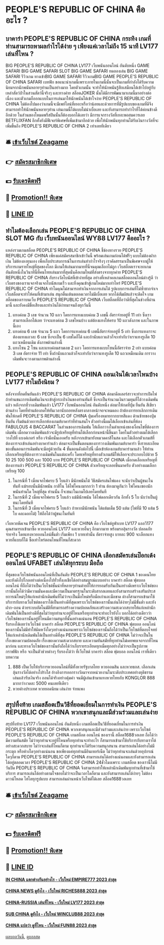 # PEOPLE'S REPUBLIC OF CHINA คืออะไร ?
## บาคาร่า PEOPLE'S REPUBLIC OF CHINA กระทิง เกมที่ท่านสามารถหาผลกำไรได้ง่าย ๆ เพียงแค่เวลาไม่ถึง 15 นาที LV177 เล่นที่ไหน ?
BIG PEOPLE'S REPUBLIC OF CHINA LV177 เว็บพนันออนไลน์ อันดับหนึ่ง GAME SAFARI BIG GAME SAFARI SLOT BIG GAME SAFARI ทดลองเล่น BIG GAME SAFARI รีวิวเกม ทางเข้าBIG GAME SAFARI รีวิวเกมBIG GAME PEOPLE'S REPUBLIC OF CHINA SAFARI
เบทฟิก ขอแนะนำเกมนี้เพราะภายในเกมนี้นั้นจะเป็นเกมที่กำลังได้รับความนิยมจากนักพนันหลายๆท่านเป็นอย่างมาก โดยตัวเกมนั้น จะทำให้นักพนันรู้สึกเสมือนได้เข้าไปอยู่กับเหล่าสัตว์ป่าในสวนสัตว์นี้จริงๆ และทางค่าย สล็อตJOKER นั้นได้มีการพัฒนามาเกมนี้มาอย่างต่อเนื่อง และตัวเกมก็ออกแบบในการเล่นมาให้นักพนันได้เข้าใจง่าย PEOPLE'S REPUBLIC OF CHINA ไม่ต้องไปมองว่าเกมนี้จะมีเพย์ไลน์ที่เยอะหรือว่าน้อยและด้วยการที่มีรูปแบบของเกมที่ดีจึงสามารถทำให้นักพนันหลายๆท่าน เล่นเกมนี้ได้แบบไม่น่าเบื่อเลย และยังสามารถทำกำไรที่ได้ค่อนข้างดีอีกด้วย ในส่วนของโหมดพรีสปินนั้นก็ต้องบอกได้เลยว่า มีการแจกรางวัลที่เยอะพอสมควรเลย BETFLIXFAN อีกทั้งยังมีฟีเจอร์พิเศษที่เพิ่มเข้ามาอีกด้วย เพื่อให้นักพนันทุกท่านได้รับเงินรางวัลที่จะเพิ่มขึ้นถึง PEOPLE'S REPUBLIC OF CHINA 2 เท่าเลยทีเดียว

## 🛎 [เข้าเว็บไซต์ Zeagame](https://bit.ly/3SdLNi2)
## 👉 [สมัครสมาชิกพิเศษ](https://bit.ly/3SdLNi2)
## 💵 [รับเครดิตฟรี](https://bit.ly/3dyRKHj)
## 👑 [Promotion!! พิเศษ](https://bit.ly/3dyRKHj)
## 📱 [LINE ID](https://bit.ly/3dyRKHj)

## ทำไมต้องเลือกเล่น PEOPLE'S REPUBLIC OF CHINA SLOT MG กับ เว็บพนันออนไลน์ WY88 LV177 คืออะไร ?
แหล่งรวมเกมสล็อต PEOPLE'S REPUBLIC OF CHINA ชี้ช่องทางรวย PEOPLE'S REPUBLIC OF CHINA เพียงแค่สมัครสมาชิกเข้าวันนี้ พร้อมเล่นเกมก่อนได้ฟรีๆ แบบไม่ต้องฝากเงิน ไม่ต้องลงทุนเอง เพื่อเก็บประสบการณ์ในการเล่นทำกำไรจริงๆ
เราคัดสรรมาเป็นพิเศษจากผู้ให้บริการเกมรายใหญ่ที่สุดของโลก มีเกมให้เล่นมากมายที่นี่จนคุณเลือกไม่ถูก เว็บสล็อตเราจะยกเกมอันดับหนึ่งในวินาทีนี้ที่คนไทยเล่นมากที่สุดนั่นคือเกมใหม่ที่ส่งตรงจากทุกค่าย PEOPLE'S REPUBLIC OF CHINA กับรางวัลโบนัสที่เข้าง่ายที่สุด อย่างที่เหล่าคอเกมสล็อตออนไลน์ต่างรู้ดี ว่าเว็บตรงของเราแจกจริงแจกโบนัสเกมเร็ว และยิ่งคุณเข้าสู่เกมใหม่มากเท่าไหร่ PEOPLE'S REPUBLIC OF CHINA ทำไมคุณไม่สามารถทำเงินจากการเล่นได้
รูปแบบการเล่นที่ไม่ซ้ำซากจำเจ เว็บสล็อตจะทำให้คนที่เข้ามาเล่น สนุกตื่นเต้นตลอดเวลาไม่มีเบื่อเลย หากได้สัมผัสแล้วจะติดใจ เกมสล็อตของเราบนเว็บ PEOPLE'S REPUBLIC OF CHINA เว็บสล็อตที่ถือว่าดีที่สุดในช่วงที่ผ่านมานี้ และยังคงมีชื่อเสียงและทำเงินได้ง่ายมาจนถึงทุกวันนี้
1. แทงค่อม 3 เลข จำนวน 10 แถว โดยการแทงแบบค่อม 3 เลขนี้ อัตราจ่ายอยู่ที่ 11 เท่า ซึ่งเราสามารถเลือกได้เลย ว่าจะแทงค่อม 3 เลขไหนบ้าง แต่ต้องแทงให้ครบ 10 แถวดังภาพ และในภาพนี้เอง
2. แทงค่อม 6 เลข จำนวน 5 แถว โดยการแทงค่อม 6 เลขนี้อัตราจ่ายอยู่ที่ 5 เท่า ซึ่งการแทงเราจะต้องแทงแถวละ 6 เลข ซึ่งจะเป็น 6 เลขใดก็ได้ และถ้านับแถวแล้วก็จะเท่ากับว่าเราแทงรูเล็ต 10 แถวเหมือนเดิม ดังภาพด้านล่างนี้
3. แทงโซน 2 โซน และแทงค่อมสามเลข 2 แถว โดยการแทงแบบโซนนี้อัตราจ่าย 2 เท่า แบบค่อม 3 เลข อัตราจ่าย 11 เท่า ซึ่งถ้านับแถวแล้วก็จะเท่ากับว่าเราแทงรูเล็ต 10 แถวเหมือนเดิม การวางเดิมพันจะวางตามภาพด้านล่างนี้

## PEOPLE'S REPUBLIC OF CHINA ถอนเงินได้เวลาไหนบ้าง LV177 ทำไมถึงนิยม ?
หลังจากที่กดยืนยันแล้ว PEOPLE'S REPUBLIC OF CHINA ต่อมาดีลเลอร์สาวจะทำการเปิดไพ่ ถ้าท่านชนะการเดิมพันเงินจะเข้าสู่กระเป๋าเงินของท่านทันที ซึ่งจะเป็นจำนวนเงินรวมทุนที่ได้วางเดิมพันแล้ว
หลังจากที่วางเดิมพันแล้ว LV177 เว็บพนันออนไลน์ อันดับหนึ่ง ต่อมาให้กดที่ปุ่ม ยืนยัน สีเขียวด้านล่าง โดยที่ท่านต้องกดให้ทันเวลานับถอยหลังตรงกลางหน้าจอจะหมดลง ถ้าต้องการยกเลิกการเดิมพันให้กดที่ PEOPLE'S REPUBLIC OF CHINA ปุ่มเครื่องหมายกากบาทสีแดง ด้านซ้ายของปุ่ม ยืนยัน
เริ่มต้นด้วยการเลือกห้องเกมส์บาคาร่าที่ท่านสนใจ ตัวอย่างนี้ผมได้เลือกเข้าเล่นที่ห้อง FABULOUS 4 BACCARAT
ในส่วนของการเดิมพัน ให้เลือกวางในตำแหน่งของเงื่อนไขที่ต้องการเดิมพัน เมื่อกดวางเดิมพันแล้วจะมีรูปเหรียญที่ท่านได้เลือกก่อนหน้านี้ขึ้นมา โดยในตัวอย่างผมได้เลือกวางไปที่ แบงค์เกอร์ หรือ เจ้ามือนั่นเองครับ
หลังจากเข้ามายังหมวดคาสิโนสด และได้เลือกตัวเกมส์ที่ต้องการจะเข้าเล่นอย่างบาคาร่าแล้ว ต่อมาจะเป็นขั้นตอนของการวางเดิมพันเกมส์บาคาร่า ซึ่งรายละเอียดของขั้นตอนการเดิมพันจะมีอยู่ด้วยกัน 4 ขั้นตอนดังต่อไปนี้
เมื่อเข้าห้องเกมส์บาคาร่ามาแล้ว ให้ท่านเลือกเหรียญที่ต้องการวางเดิมพันในแต่ละครั้ง โดยเหรียญที่ทางตัวเกมส์มีให้เลือกจะประกอบไปด้วย 5 10 25 100 500 และ 1000 บาท PEOPLE'S REPUBLIC OF CHINA เมื่อกดเลือกเหรียญที่ต้องการแล้ว PEOPLE'S REPUBLIC OF CHINA ตัวเหรียญจะลอยขึ้นมาครับ ตัวอย่างผมเลือกเหรียญ 100
1. ในกรณีที่ 1 เมื่อแจกไพ่ครบ 5 ใบแล้ว มีนักพนันได้ วิธีสมัครเล่นไพ่แคง จะนับว่าเป็นผู้ชนะในทันที แม้รอบนั้นมีนักพนัน กาสิโน ได้ไพ่โคนงมากกว่า 1 ท่าน ต้องมาดูกันว่า ไพ่โคนงของนักพนันท่านใด ใหญ่ที่สุด ท่านนั้น ก็จะชนะในเกมไปเลยโดยทันที
2. ในกรณีที่ 2 เมื่อแจกไพ่ครบ 5 ใบแล้ว แม้มีนักพนัน ได้ไพ่ดอกเดียวกัน อีกทั้ง 5 ใบ นับว่าเป็นผู้ชนะโดยทันที
3. ในกรณีที่ 3 เมื่อแจกไพ่ครบ 5 ใบแล้ว ถ้าหากมีนักพนัน ได้แต้มเต็ม 50 แต้ม (ไพ่ที่มี 10 แต้ม 5 ใบ คละดอกได้) ให้ถือได้ว่าผู้ชนะในทันที

เว็บหวยชัดเจน PEOPLE'S REPUBLIC OF CHINA คือ เว็บไซต์ยูฟ่าเบท LV177 แอลวี177 คุณสามารถเข้ามาซื้อ หวยออนไลน์ LV177 และหวยอื่นๆ อีกมากมาย พร้อมรอลุ้นรางวัล ปลอดภัย จ่ายจริง โดยแทงหวยออนไลน์ขั้นต่ำ เริ่มเพียง 1 บาทเท่านั้น อัตราจ่ายสูง บาทละ 900 จะเลือกแทงหวยกี่แบบก็ได้ ซื้อเท่าไหร่ตอนไหนที่ไหนก็สะดวก

## PEOPLE'S REPUBLIC OF CHINA เลือกสมัครเล่นป๊อกเด้งออนไลน์ UFABET เล่นได้ทุกระบบ มือถือ
ที่สุดของเว็บไซต์พนันออนไลน์ที่เป็นอันดับ PEOPLE'S REPUBLIC OF CHINA 1 ของคนไทยและยังดังไปไกลอย่างต่อเนื่องไปทั่วทั้งเอเชียได้อย่างสมบูรณ์แบบอย่าง บาคาร่า สล็อต ฟุตบอล ออนไลน์ ที่ถือได้ว่าเป็นเว็บไซต์ชั้นนำที่หลายๆท่านต่ายก็ให้การยอมรับกันเป็นอย่างดีเพราะเว็บไซต์ของเรานั้นถือได้ว่ามีความมั่นคงและมีความเป็นมาตรฐานในระดับสากลเลยและยังสามารถสร้างเสริมประสยการณ์ใหม่ๆให้แก่เหล่านักเดิมพันที่ไม่ว่าจะเป็นมือใหม่หรือมือเก่าและมือขาด ต่างก็สามารถเข้ามาใช้บริการกับทางเว็บไซต์ของเราได้เป็นอย่างดีที่สุดเพราะเว็บไซต์ของเรานั้นเล่นได้ง่ายๆไม่มีขั้นต่ำ และยัง ฝาก-ถอน ด้วยระบบอัตโนมัติที่สามารถสร้างความปลอดภัยและสร้างความสะดวกสบายให้แก่เหล่านักเดิมพันได้เป็นอย่างดีที่สุดไม่ว่าทุกท่านจะอยู่ที่ไหนหรือทุกท่านจะทำอะไรยังไง บอกได้อย่างเดียวว่า เว็บไซต์ของเรานั้นอยู่ที่ไหนมีความสนุกที่นั้นอย่างแน่นอน PEOPLE'S REPUBLIC OF CHINA รับรองได้เลยว่าเว็บไซต์ บาคาร่า สล็อต PEOPLE'S REPUBLIC OF CHINA ฟุตบอล ออนไลน์ ของเรานั้นไม่มีทำให้ผิดหวังใดๆอย่างแน่นอนเพราะเว็บไซต์ของเรานั้นถือได้ว่าเป็นเว็บไซต์ที่ตอบโจทย์ให้แก่เหล่านักเดิมพันได้เป็นอย่างดีที่สุด PEOPLE'S REPUBLIC OF CHINA ไม่ว่าจะเป็นในเรื่องของความปลอดภัย เรื่องของความสะดวกสบาย และความทันสมัยที่ทุกท่านไม่เคยพบเจอจากที่ไหนมาก่อน และทางเว็บไซต์ของเรานั้นยังถือได้ว่าเก็บรายระเอียดทุกเม็ดทุกอย่างไม่ว่าจะเป็นรูปภาพกราฟฟิก หรือ จะเป็นตัวช่วยต่างๆ รับรองได้ว่า ที่เว็บไซต์ บาคาร่า สล็อต ฟุตบอล ออนไลน์ เราที่เดียว
บทความ
1. 888 เป็นเว็บให้บริการหวยออนไลน์ที่มีทั้งหวยรัฐบาลไทย หวยออมสิน และหวยธกส. เลือกเล่นลุ้นรางวัลได้อย่างโปร่งใส อ้างอิงการออกรางวัลมาจากหน่วยงานในระดับประเทศอย่างยุติธรรม เล่นแล้วรับเงินจริง ถอนได้จริงอย่างคุ้มค่า จนมีผู้เล่นเข้ามาแทงหวยไทยกับ KONGLOR 888 มากกว่างวดละ 5000 คนเลยทีเดียว
2. หวยต่างประเทศ หวยยอดนิยม เล่นง่าย จ่ายแพง

## สรุปทิ้งท้าย เกมสล็อตเป็นวิธีที่ยอดเยี่ยมในการทำเงิน PEOPLE'S REPUBLIC OF CHINA พวกเขาสนุกและมีส่วนร่วมและเล่นง่าย
สรุปทิ้งท้าย LV177 เว็บพนันออนไลน์ อันดับหนึ่ง เกมสล็อตเป็นวิธีที่ยอดเยี่ยมในการทำเงิน PEOPLE'S REPUBLIC OF CHINA พวกเขาสนุกและมีส่วนร่วมและเล่นง่าย เพราะเว็บไซต์ PEOPLE'S REPUBLIC OF CHINA เกมสล็อต ออนไลน์ ของเรานี้ สล็อต1688วอเลท ถือได้ว่ามีความทันสมัย ไม่ว่าทุกท่านจะอยู่ที่ไหนหรือทุกท่านจะทำอะไร ก็สามารถเข้ามาใช้บริการกับทางเราได้อย่างสะดวกสบาย ไม่ว่าจะเล่นที่ไหนก็ตาม ทุกท่านจะได้รับความสนุกสนาน สามารถเล่นได้อย่างไม่มีกระตุก หรือค้างใดๆอย่างแน่นอน ขอเพียงแค่ทุกท่านมีอินเทอร์เน็ต ไม่ว่าทุกท่านจะเล่นด้วยอุปกรณ์ใดๆก็ตาม PEOPLE'S REPUBLIC OF CHINA สามารถเล่นได้อย่างแน่นอนและยังสามารถเล่นได้อยู่ตลอดเวลา PEOPLE'S REPUBLIC OF CHINA 24ชั่วโมงเพราะ เกมสล็อต ของเรานี้ไม่มีวันปิด PEOPLE'S REPUBLIC OF CHINA จึงสามารถทำให้เหล่านักเดิมพันทุกท่านที่เข้ามาใช้บริการ สามารถเล่นได้อย่างตามใจชอบไม่ว่าจะเป็นเวลาใดก็ตาม และยังสามารถเล่นได้ง่ายๆ ไม่ต้องดาวน์โหลด ไฮโลทุกรูปแบบ สามารถเล่นผ่านหน้าเว็บไซต์ได้เลย สล็อต1688วอเลท

## 🛎 [เข้าเว็บไซต์ Zeagame](https://bit.ly/3SdLNi2)
## 👉 [สมัครสมาชิกพิเศษ](https://bit.ly/3SdLNi2)
## 💵 [รับเครดิตฟรี](https://bit.ly/3dyRKHj)
## 👑 [Promotion!! พิเศษ](https://bit.ly/3dyRKHj)
## 📱 [LINE ID](https://bit.ly/3dyRKHj)

#### [IN CHINA แตกต่างกันอย่างไร - เว็บใหม่ EMPIRE777 2023 ล่าสุด](https://atom.io/themes/in%20china%20แตกต่างกันอย่างไร%20-%20เว็บใหม่%20empire777%202023%20ล่าสุด)
#### [CHINA NEWS ดูยังไง - เว็บใหม่ RICHES888 2023 ล่าสุด](https://atom.io/themes/china%20news%20ดูยังไง%20-%20เว็บใหม่%20riches888%202023%20ล่าสุด)
#### [CHINA-RUSSIA เล่นที่ไหน - เว็บใหม่ LV177 2023 ล่าสุด](https://atom.io/themes/china-russia%20เล่นที่ไหน%20-%20เว็บใหม่%20lv177%202023%20ล่าสุด)
#### [SUB CHINA ดูยังไง - เว็บใหม่ WINCLUB88 2023 ล่าสุด](https://atom.io/themes/sub%20china%20ดูยังไง%20-%20เว็บใหม่%20winclub88%202023%20ล่าสุด)
#### [CHINA แปลว่า ดูที่ไหน - เว็บใหม่ FUN88 2023 ล่าสุด](https://atom.io/themes/china%20แปลว่า%20ดูที่ไหน%20-%20เว็บใหม่%20fun88%202023%20ล่าสุด)

[ผลบอลวันนี้](https://siamsport.tv "ผลบอลวันนี้"), [ดูบอลสด](https://siamsport.tv/ดูบอลสด "ดูบอลสด")